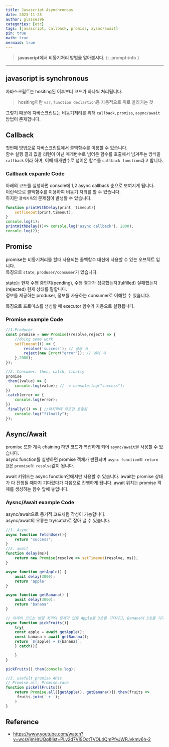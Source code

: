 ```yaml
---
title: Javascript Asynchronous
date: 2023-11-28
author: glasses96
categories: [etc]
tags: [javascript, callback, promiss, aysnc/await]
pin: true
math: true
mermaid: true
---
```


> **javascript에서 비동기처리 방법을 알아봅시다.** 
{: .prompt-info }

---
## javascript is synchronous
자바스크립트는 hositing된 이후부터 코드가 하나씩 처리됩니다.
>hositing이란 `var`, `function declartion`등 자동적으로 위로 올라가는 것

그렇기 때문에 자바스크립트는 비동기처리를 위해 `callback`, `promiss`, `async/await` 방법이 존재합니다.  

## Callback
첫번째 방법으로 자바스크립트에서 콜백함수를 이용할 수 있습니다.  
함수 실행 결과 값을 리턴이 아닌 매개변수로 넘어온 함수를 호출해서 넘겨주는 방식을 `callback` 이라 하며, 이때 매개변수로 넘어온 함수를 `callback function`라고 합니다.

### Callback expamle Code
아래의 코드를 실행하면 console에 1,2 async callback 순으로 보여지게 됩니다.  
이런식으로 콜백함수를 이용하여 비동기 처리를 할 수 있습니다.  
하지만 `콜백지옥`의 문제점이 발생할 수 있습니다. 

```javascript
function printWithDelay(print, timeout){
    setTimeout(print,timeout);
}
console.log(1);
printWithDelay(()=> console.log('async callback'), 2000);
console.log(2);
```

## Promise
promise는 비동기처리를 할때 사용되는 콜백함수 대신에 사용할 수 있는 오브젝트 입니다.  
특징으로 `state`, `produser/consumer`가 있습니다. 

state는 현재 수행 중인지(pending), 수행 결과가 성공했는지(fulfilled) 실패했는지(rejected) 현재 상태를 말합니다.  
정보를 제공하는 produser, 정보를 사용하는 consumer로 이해할 수 있습니다.

특징으로 프로미스를 생성할 때 executor 함수가 자동으로 실행됩니다. 

### Promise example Code

```javascript
//1.Producer
const promise = new Promise((resolve,reject) => {
    //doing some work
    setTimeout(() => {
        resolve('success'); // 성공 시 
        reject(new Error("error")); // 에러 시
    },2000);
});

//2. Consumer: then, catch, finally
promise
.then((value) => {
    console.log(value); // -> console.log("success");
})
.catch(error => {
    console.log(error);
})
.finally(() => { //마지막에 무조건 호출됨
    console.log("filnally"); 
});
```

## Async/Await
promise 또한 계속 chaining 하면 코드가 복잡하게 되어 `async/await`을 사용할 수 있습니다.  
async function를 실행하면 promise 객체가 반환되며 `async function의 return 값`은 `promise의 resolve`값이 됩니다. 

await 키워드는 async function안에서만 사용할 수 있습니다. 
await는 promise 상태가 다 진행될 때까지 기다렸다가 다음으로 진행하게 됩니다. 
await 위치는 promise 객체를 생성하는 함수 앞에 놓입니다.


### Aysnc/Await example Code
async/await으로 동기적 코드처럼 작성이 가능합니다.  
async/await의 오류는 try/catch로 잡아 낼 수 있습니다.

```javascript
//1. Async
async function fetchUser(){
    return "success";
}
//2. await
function delay(ms){
    return new Promise(resolve => setTimeout(resolve, ms));
}

async function getApple() {
    await delay(3000);
    return 'apple'
}

async function getBanana() {
    await delay(3000);
    return 'banana'
}

// 아래의 코드는 병렬 처리의 문제가 있음 Apple을 3초를 기다리고, Banana의 3초를 기다려서 6초가 걸림 
async function pickFruits(){
    try{
    const apple = await getApple();
    const banana = await getBanana();
    return `${apple} + ${banana}`;
    } catch(){

    }
}

pickFruits().then(console.log);

//3. usefult promise APis
// Promise.all, Promise.race
function pickAllFruits(){
    return Promise.all([getApple(), getBanana()]).then(fruits => 
     fruits.join(' + ');
    )
}
```


## Reference
- https://www.youtube.com/watch?v=wcsVjmHrUQg&list=PLv2d7VI9OotTVOL4QmPfvJWPJvkmv6h-2

